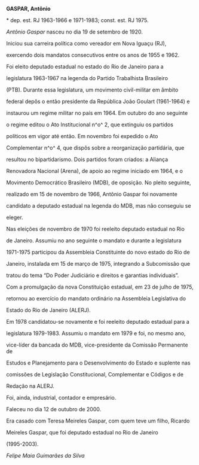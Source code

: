**GASPAR, Antônio**



\* dep. est. RJ 1963-1966 e 1971-1983; const. est. RJ 1975.



*Antônio Gaspar* nasceu no dia 19 de setembro de 1920.



Iniciou sua carreira política como vereador em Nova Iguaçu (RJ),

exercendo dois mandatos consecutivos entre os anos de 1955 e 1962.



Foi eleito deputado estadual no estado do Rio de Janeiro para a

legislatura 1963-1967 na legenda do Partido Trabalhista Brasileiro

(PTB). Durante essa legislatura, um movimento civil-militar em âmbito

federal depôs o então presidente da República João Goulart (1961-1964) e

instaurou um regime militar no país em 1964. Em outubro do ano seguinte

o regime editou o Ato Institucional n^o^ 2, que extinguiu os partidos

políticos em vigor até então. Em novembro foi expedido o Ato

Complementar n^o^ 4, que dispôs sobre a reorganização partidária, que

resultou no bipartidarismo. Dois partidos foram criados: a Aliança

Renovadora Nacional (Arena), de apoio ao regime iniciado em 1964, e o

Movimento Democrático Brasileiro (MDB), de oposição. No pleito seguinte,

realizado em 15 de novembro de 1966, Antônio Gaspar foi novamente

candidato a deputado estadual na legenda do MDB, mas não conseguiu se

eleger.



Nas eleições de novembro de 1970 foi reeleito deputado estadual no Rio

de Janeiro. Assumiu no ano seguinte o mandato e durante a legislatura

1971-1975 participou da Assembleia Constituinte do novo estado do Rio de

Janeiro, instalada em 15 de março de 1975, integrando a Subcomissão que

tratou do tema “Do Poder Judiciário e direitos e garantias individuais”.

Com a promulgação da nova Constituição estadual, em 23 de julho de 1975,

retornou ao exercício do mandato ordinário na Assembleia Legislativa do

Estado do Rio de Janeiro (ALERJ).



Em 1978 candidatou-se novamente e foi reeleito deputado estadual para a

legislatura 1979-1983. Assumiu o mandato em 1979 e foi, no mesmo ano,

vice-líder da bancada do MDB, vice-presidente da Comissão Permanente de

Estudos e Planejamento para o Desenvolvimento do Estado e suplente nas

comissões de Legislação Constitucional, Complementar e Códigos e de

Redação na ALERJ.



Foi, ainda, industrial, contador e empresário.



Faleceu no dia 12 de outubro de 2000.



Era casado com Teresa Meireles Gaspar, com quem teve um filho, Ricardo

Meireles Gaspar, que foi deputado estadual no Rio de Janeiro

(1995-2003).



*Felipe Maia Guimarães da Silva*



